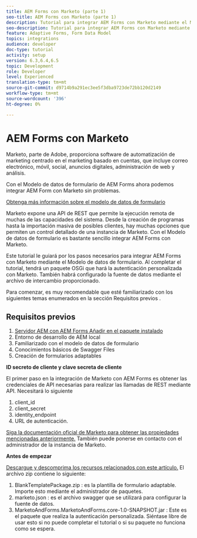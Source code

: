 ```yaml
---
title: AEM Forms con Marketo (parte 1)
seo-title: AEM Forms con Marketo (parte 1)
description: Tutorial para integrar AEM Forms con Marketo mediante el Modelo de datos de formulario de AEM Forms.
seo-description: Tutorial para integrar AEM Forms con Marketo mediante el Modelo de datos de formulario de AEM Forms.
feature: Adaptive Forms, Form Data Model
topics: integrations
audience: developer
doc-type: tutorial
activity: setup
version: 6.3,6.4,6.5
topic: Development
role: Developer
level: Experienced
translation-type: tm+mt
source-git-commit: d9714b9a291ec3ee5f3dba9723de72bb120d2149
workflow-type: tm+mt
source-wordcount: '396'
ht-degree: 0%

---
```



# AEM Forms con Marketo

Marketo, parte de Adobe, proporciona software de automatización de marketing centrado en el marketing basado en cuentas, que incluye correo electrónico, móvil, social, anuncios digitales, administración de web y análisis.

Con el Modelo de datos de formulario de AEM Forms ahora podemos integrar AEM Form con Marketo sin problemas.

[Obtenga más información sobre el modelo de datos de formulario](https://helpx.adobe.com/experience-manager/6-5/forms/using/data-integration.html)

Marketo expone una API de REST que permite la ejecución remota de muchas de las capacidades del sistema. Desde la creación de programas hasta la importación masiva de posibles clientes, hay muchas opciones que permiten un control detallado de una instancia de Marketo. Con el Modelo de datos de formulario es bastante sencillo integrar AEM Forms con Marketo.

Este tutorial le guiará por los pasos necesarios para integrar AEM Forms con Marketo mediante el Modelo de datos de formulario. Al completar el tutorial, tendrá un paquete OSGi que hará la autenticación personalizada con Marketo. También habrá configurado la fuente de datos mediante el archivo de intercambio proporcionado.

Para comenzar, es muy recomendable que esté familiarizado con los siguientes temas enumerados en la sección Requisitos previos .

## Requisitos previos

1. [Servidor AEM con AEM Forms Añadir en el paquete instalado](/help/forms/adaptive-forms/installing-aem-form-on-windows-tutorial-use.md)
1. Entorno de desarrollo de AEM local
1. Familiarizado con el modelo de datos de formulario
1. Conocimientos básicos de Swagger Files
1. Creación de formularios adaptables

**ID secreto de cliente y clave secreta de cliente**

El primer paso en la integración de Marketo con AEM Forms es obtener las credenciales de API necesarias para realizar las llamadas de REST mediante API. Necesitará lo siguiente

1. client_id
1. client_secret
1. identity_endpoint
1. URL de autenticación.

[Siga la documentación oficial de Marketo para obtener las propiedades mencionadas anteriormente.](https://developers.marketo.com/rest-api/) También puede ponerse en contacto con el administrador de la instancia de Marketo.

**Antes de empezar**

[Descargue y descomprima los recursos relacionados con este artículo.](assets/aemformsandmarketo.zip) El archivo zip contiene lo siguiente:

1. BlankTemplatePackage.zip : es la plantilla de formulario adaptable. Importe esto mediante el administrador de paquetes.
1. marketo.json : es el archivo swagger que se utilizará para configurar la fuente de datos.
1. MarketoAndForms.MarketoAndForms.core-1.0-SNAPSHOT.jar : Este es el paquete que realiza la autenticación personalizada. Siéntase libre de usar esto si no puede completar el tutorial o si su paquete no funciona como se espera.
